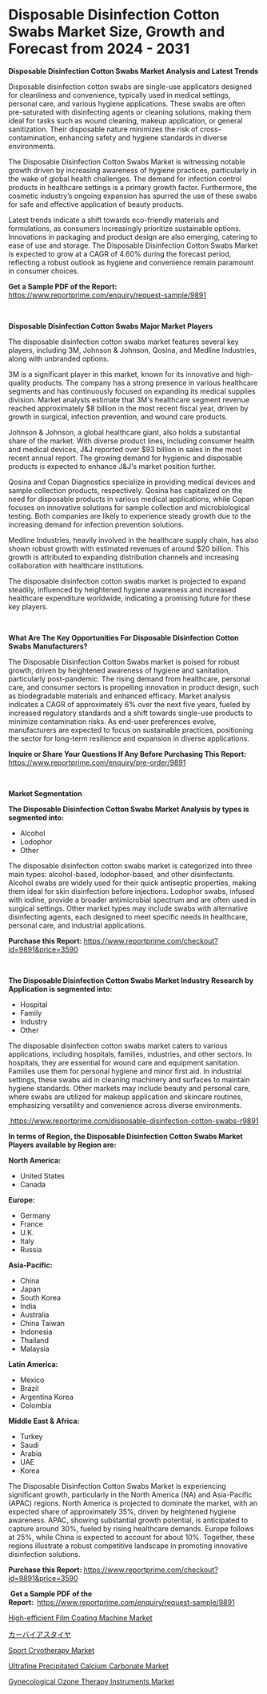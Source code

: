 <p><h1>Disposable Disinfection Cotton Swabs Market Size, Growth and Forecast from 2024 - 2031</h1></p><p><strong>Disposable Disinfection Cotton Swabs Market Analysis and Latest Trends</strong></p>
<p><p>Disposable disinfection cotton swabs are single-use applicators designed for cleanliness and convenience, typically used in medical settings, personal care, and various hygiene applications. These swabs are often pre-saturated with disinfecting agents or cleaning solutions, making them ideal for tasks such as wound cleaning, makeup application, or general sanitization. Their disposable nature minimizes the risk of cross-contamination, enhancing safety and hygiene standards in diverse environments.</p><p>The Disposable Disinfection Cotton Swabs Market is witnessing notable growth driven by increasing awareness of hygiene practices, particularly in the wake of global health challenges. The demand for infection control products in healthcare settings is a primary growth factor. Furthermore, the cosmetic industry’s ongoing expansion has spurred the use of these swabs for safe and effective application of beauty products.</p><p>Latest trends indicate a shift towards eco-friendly materials and formulations, as consumers increasingly prioritize sustainable options. Innovations in packaging and product design are also emerging, catering to ease of use and storage. The Disposable Disinfection Cotton Swabs Market is expected to grow at a CAGR of 4.60% during the forecast period, reflecting a robust outlook as hygiene and convenience remain paramount in consumer choices.</p></p>
<p><strong>Get a Sample PDF of the Report:&nbsp;</strong> <a href="https://www.reportprime.com/enquiry/request-sample/9891">https://www.reportprime.com/enquiry/request-sample/9891</a></p>
<p>&nbsp;</p>
<p><strong>Disposable Disinfection Cotton Swabs Major Market Players</strong></p>
<p><p>The disposable disinfection cotton swabs market features several key players, including 3M, Johnson & Johnson, Qosina, and Medline Industries, along with unbranded options. </p><p>3M is a significant player in this market, known for its innovative and high-quality products. The company has a strong presence in various healthcare segments and has continuously focused on expanding its medical supplies division. Market analysts estimate that 3M's healthcare segment revenue reached approximately $8 billion in the most recent fiscal year, driven by growth in surgical, infection prevention, and wound care products.</p><p>Johnson & Johnson, a global healthcare giant, also holds a substantial share of the market. With diverse product lines, including consumer health and medical devices, J&J reported over $93 billion in sales in the most recent annual report. The growing demand for hygienic and disposable products is expected to enhance J&J's market position further.</p><p>Qosina and Copan Diagnostics specialize in providing medical devices and sample collection products, respectively. Qosina has capitalized on the need for disposable products in various medical applications, while Copan focuses on innovative solutions for sample collection and microbiological testing. Both companies are likely to experience steady growth due to the increasing demand for infection prevention solutions. </p><p>Medline Industries, heavily involved in the healthcare supply chain, has also shown robust growth with estimated revenues of around $20 billion. This growth is attributed to expanding distribution channels and increasing collaboration with healthcare institutions.</p><p>The disposable disinfection cotton swabs market is projected to expand steadily, influenced by heightened hygiene awareness and increased healthcare expenditure worldwide, indicating a promising future for these key players.</p></p>
<p>&nbsp;</p>
<p><strong>What Are The Key Opportunities For Disposable Disinfection Cotton Swabs Manufacturers?</strong></p>
<p><p>The Disposable Disinfection Cotton Swabs market is poised for robust growth, driven by heightened awareness of hygiene and sanitation, particularly post-pandemic. The rising demand from healthcare, personal care, and consumer sectors is propelling innovation in product design, such as biodegradable materials and enhanced efficacy. Market analysis indicates a CAGR of approximately 6% over the next five years, fueled by increased regulatory standards and a shift towards single-use products to minimize contamination risks. As end-user preferences evolve, manufacturers are expected to focus on sustainable practices, positioning the sector for long-term resilience and expansion in diverse applications.</p></p>
<p><strong>Inquire or Share Your Questions If Any Before Purchasing This Report:</strong> <a href="https://www.reportprime.com/enquiry/pre-order/9891">https://www.reportprime.com/enquiry/pre-order/9891</a></p>
<p>&nbsp;</p>
<p><strong>Market Segmentation</strong></p>
<p><strong>The Disposable Disinfection Cotton Swabs Market Analysis by types is segmented into:</strong></p>
<p><ul><li>Alcohol</li><li>Lodophor</li><li>Other</li></ul></p>
<p><p>The disposable disinfection cotton swabs market is categorized into three main types: alcohol-based, lodophor-based, and other disinfectants. Alcohol swabs are widely used for their quick antiseptic properties, making them ideal for skin disinfection before injections. Lodophor swabs, infused with iodine, provide a broader antimicrobial spectrum and are often used in surgical settings. Other market types may include swabs with alternative disinfecting agents, each designed to meet specific needs in healthcare, personal care, and industrial applications.</p></p>
<p><strong>Purchase this Report:&nbsp;</strong><a href="https://www.reportprime.com/checkout?id=9891&price=3590">https://www.reportprime.com/checkout?id=9891&price=3590</a></p>
<p>&nbsp;</p>
<p><strong>The Disposable Disinfection Cotton Swabs Market Industry Research by Application is segmented into:</strong></p>
<p><ul><li>Hospital</li><li>Family</li><li>Industry</li><li>Other</li></ul></p>
<p><p>The disposable disinfection cotton swabs market caters to various applications, including hospitals, families, industries, and other sectors. In hospitals, they are essential for wound care and equipment sanitation. Families use them for personal hygiene and minor first aid. In industrial settings, these swabs aid in cleaning machinery and surfaces to maintain hygiene standards. Other markets may include beauty and personal care, where swabs are utilized for makeup application and skincare routines, emphasizing versatility and convenience across diverse environments.</p></p>
<p><a href="https://www.reportprime.com/disposable-disinfection-cotton-swabs-r9891">&nbsp;https://www.reportprime.com/disposable-disinfection-cotton-swabs-r9891</a></p>
<p><strong>In terms of Region, the Disposable Disinfection Cotton Swabs Market Players available by Region are:</strong></p>
<p>
    <p> <strong> North America: </strong>
        <ul>
            <li>United States</li>
            <li>Canada</li>
        </ul>
        </p> 
    <p> <strong> Europe: </strong>
        <ul>
            <li>Germany</li>
            <li>France</li>
            <li>U.K.</li>
            <li>Italy</li>
            <li>Russia</li>
        </ul>
        </p> 
    <p> <strong> Asia-Pacific: </strong>
        <ul>
            <li>China</li>
            <li>Japan</li>
            <li>South Korea</li>
            <li>India</li>
            <li>Australia</li>
            <li>China Taiwan</li>
            <li>Indonesia</li>
            <li>Thailand</li>
            <li>Malaysia</li>
        </ul>
        </p> 
    <p> <strong> Latin America: </strong>
        <ul>
            <li>Mexico</li>
            <li>Brazil</li>
            <li>Argentina Korea</li>
            <li>Colombia</li>
        </ul>
        </p> 
    <p> <strong> Middle East & Africa: </strong>
        <ul>
            <li>Turkey</li>
            <li>Saudi</li>
            <li>Arabia</li>
            <li>UAE</li>
            <li>Korea</li>
        </ul>
    </p>
    </p>
<p><p>The Disposable Disinfection Cotton Swabs Market is experiencing significant growth, particularly in the North America (NA) and Asia-Pacific (APAC) regions. North America is projected to dominate the market, with an expected share of approximately 35%, driven by heightened hygiene awareness. APAC, showing substantial growth potential, is anticipated to capture around 30%, fueled by rising healthcare demands. Europe follows at 25%, while China is expected to account for about 10%. Together, these regions illustrate a robust competitive landscape in promoting innovative disinfection solutions.</p></p>
<p><strong>Purchase this Report: </strong><a href="https://www.reportprime.com/checkout?id=9891&price=3590">https://www.reportprime.com/checkout?id=9891&price=3590</a></p>
<p>&nbsp;<strong>Get a Sample PDF of the Report:&nbsp;&nbsp;</strong><a href="https://www.reportprime.com/enquiry/request-sample/9891">https://www.reportprime.com/enquiry/request-sample/9891</a></p>
<p><strong></strong></p>
<p><p><a href="https://issuu.com/reportprime-2/docs/high-efficient-film-coating-machine_f8feb06efbf155">High-efficient Film Coating Machine Market</a></p><p><a href="https://medium.com/@maudabbott7/car-bias-tire-market-%E3%81%AF-%E3%82%B3%E3%82%B9%E3%83%88%E7%AE%A1%E7%90%86%E3%81%A8%E5%8A%B9%E7%8E%87%E5%90%91%E4%B8%8A%E3%82%92%E5%84%AA%E5%85%88%E3%81%97%E3%81%BE%E3%81%99-%E3%81%95%E3%82%89%E3%81%AB-%E5%A0%B1%E5%91%8A%E6%9B%B8%E3%81%AF%E5%B8%82%E5%A0%B4%E3%81%AE%E9%9C%80%E8%A6%81%E9%9D%A2%E3%81%A8%E4%BE%9B%E7%B5%A6%E9%9D%A2%E3%81%AE%E4%B8%A1%E6%96%B9%E3%82%92%E3%82%AB%E3%83%90%E3%83%BC%E3%81%97%E3%81%A6%E3%81%84%E3%81%BE%E3%81%99-car-bias-tire-%E5%B8%82%E5%A0%B4%E3%81%AF-2024-%E3%81%8B%E3%82%89-08c508dd41ee">カーバイアスタイヤ</a></p><p><a href="https://www.linkedin.com/pulse/sport-cryotherapy-market-emerging-trends-future-prospects-period-itjnf?trackingId=ZZLlkKplRyiG8m8CN7gWRg%3D%3D">Sport Cryotherapy Market</a></p><p><a href="https://medium.com/@samirmayert46/the-ultrafine-precipitated-calcium-carbonate-industry-analysis-report-offers-a-comprehensive-and-75278ccb6247">Ultrafine Precipitated Calcium Carbonate Market</a></p><p><a href="https://github.com/RuthLucas64/Market-Research-Report-List-1/blob/main/gynecological-ozone-therapy-instruments-market.md">Gynecological Ozone Therapy Instruments Market</a></p></p>